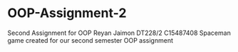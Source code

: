 # OOP-Assignment-2
Second Assignment for OOP
Reyan Jaimon
DT228/2
C15487408
Spaceman game created for our second semester OOP assignment

